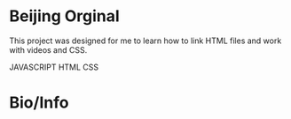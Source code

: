 # Beijing Orginal

This project was designed for me to learn how to link HTML files and work with videos and CSS.

JAVASCRIPT
HTML
CSS

# Bio/Info
